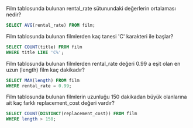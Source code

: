 <p>Film tablosunda bulunan rental_rate sütunundaki değerlerin ortalaması nedir?</p>

```sql
SELECT AVG(rental_rate) FROM film;
```

<p>Film tablosunda bulunan filmlerden kaç tanesi 'C' karakteri ile başlar?</p>

```sql
SELECT COUNT(title) FROM film
WHERE title LIKE 'C%';
```

<p>Film tablosunda bulunan filmlerden rental_rate değeri 0.99 a eşit olan en uzun (length) film kaç dakikadır?</p>

```sql
SELECT MAX(length) FROM film
WHERE rental_rate = 0.99;
```

<p>Film tablosunda bulunan filmlerin uzunluğu 150 dakikadan büyük olanlarına ait kaç farklı replacement_cost değeri vardır?</p>

```sql
SELECT COUNT(DISTINCT(replacement_cost)) FROM film
WHERE length > 150;
```